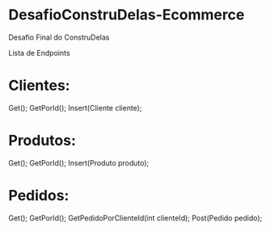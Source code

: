 # DesafioConstruDelas-Ecommerce
Desafio Final do ConstruDelas 

Lista de Endpoints

# Clientes:

Get();
GetPorId();
Insert(Cliente cliente);

# Produtos:

Get();
GetPorId();
Insert(Produto produto);


# Pedidos:

Get();
GetPorId();
GetPedidoPorClienteId(int clienteId);
Post(Pedido pedido);
